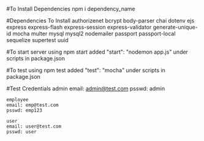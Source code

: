 #To Install Dependencies
    npm i dependency_name

#Dependencies To Install
    authorizenet
    bcrypt
    body-parser
    chai
    dotenv
    ejs
    express
    express-flash
    express-session
    express-validator
    generate-unique-id
    mocha
    multer
    mysql
    mysql2
    nodemailer
    passport
    passport-local
    sequelize
    supertest
    uuid

#To start server using npm start
    added "start": "nodemon app.js" under scripts in package.json

#To test using npm test
    added "test": "mocha" under scripts in package.json

#Test Credentials
    admin
    email: admin@test.com
    psswd: admin

    employee
    email: emp@test.com
    psswd: emp123

    user
    email: user@test.com
    psswd: user